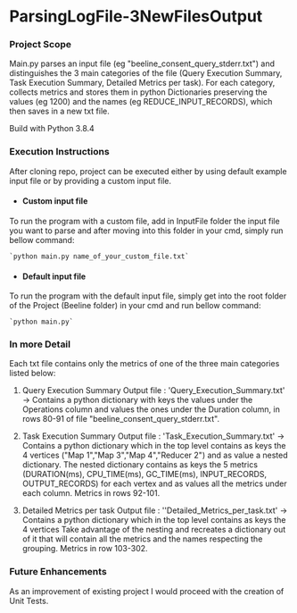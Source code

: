 # ParsingLogFile-3NewFilesOutput

### **Project Scope**

Main.py parses an input file (eg "beeline_consent_query_stderr.txt") and distinguishes the 3 main categories of the file (Query Execution Summary, Task Execution Summary, Detailed Metrics per task).
For each category, collects metrics and stores them in python Dictionaries preserving the values (eg 1200) and the names (eg REDUCE_INPUT_RECORDS), which then saves in a new txt file.

Build with Python 3.8.4 

### **Execution Instructions**
After cloning repo, project can be executed either by using default example input file or by providing a custom input file. 

* #### Custom input file 
To run the program with a custom file, add in InputFile folder the input file you want to parse and after moving into this folder in your cmd,
simply run bellow command:

    `python main.py name_of_your_custom_file.txt`
   
* #### Default input file

To run the program with the default input file, simply get into the root folder of the Project (Beeline folder) in your cmd and run bellow command:

    `python main.py`



### **In more Detail**

Each txt file contains only the metrics of one of the three main categories listed below:

1) Query Execution Summary 
Output file : 'Query_Execution_Summary.txt' -> Contains a python dictionary with keys the values under the Operations column and values the ones under the Duration column, in rows 80-91 of file "beeline_consent_query_stderr.txt". 

2) Task Execution Summary
Output file : 'Task_Execution_Summary.txt' -> Contains a python dictionary which in the top level contains as keys the 4 vertices ("Map 1","Map 3","Map 4","Reducer 2") and as value a nested dictionary.
The nested dictionary contains as keys the 5 metrics (DURATION(ms), CPU_TIME(ms), GC_TIME(ms), INPUT_RECORDS, OUTPUT_RECORDS) for each vertex and as values all the metrics under each column.
Metrics in rows 92-101. 

3) Detailed Metrics per task 
Output file : ''Detailed_Metrics_per_task.txt' -> Contains a python dictionary which in the top level contains as keys the 4 vertices
 Take advantage of the nesting and recreates a dictionary out of it that will contain all the metrics and the names respecting the 
grouping. Metrics in row 103-302.


### **Future Enhancements**
As an improvement of existing project I would proceed with the creation of Unit Tests.
